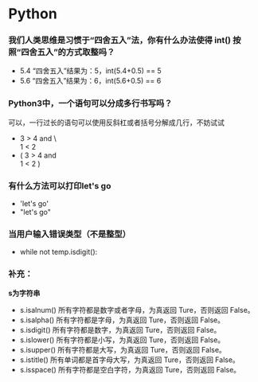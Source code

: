 # Python
### 我们人类思维是习惯于“四舍五入”法，你有什么办法使得 int() 按照“四舍五入”的方式取整吗？
- 5.4 “四舍五入”结果为：5，int(5.4+0.5) == 5   
- 5.6 “四舍五入”结果为：6，int(5.6+0.5) == 6
### Python3中，一个语句可以分成多行书写吗？
可以，一行过长的语句可以使用反斜杠或者括号分解成几行，不妨试试  
- 3 > 4 and \  
  1 < 2  
- ( 3 > 4 and   
  1 < 2 )  
### 有什么方法可以打印let's go
- 'let\'s go'
- "let's go"
### 当用户输入错误类型（不是整型）
- while not temp.isdigit():
### 补充： 
**s为字符串**
- s.isalnum() 所有字符都是数字或者字母，为真返回 Ture，否则返回 False。   
- s.isalpha() 所有字符都是字母，为真返回 Ture，否则返回 False。   
- s.isdigit() 所有字符都是数字，为真返回 Ture，否则返回 False。   
- s.islower() 所有字符都是小写，为真返回 Ture，否则返回 False。   
- s.isupper() 所有字符都是大写，为真返回 Ture，否则返回 False。   
- s.istitle() 所有单词都是首字母大写，为真返回 Ture，否则返回 False。   
- s.isspace() 所有字符都是空白字符，为真返回 Ture，否则返回 False。  